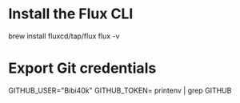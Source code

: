 <!-- https://fluxcd.io/docs/get-started/#install-the-flux-cli -->

# Install the Flux CLI
brew install fluxcd/tap/flux
flux -v

# Export Git credentials
GITHUB_USER="Bibi40k"
GITHUB_TOKEN=<your-token>
printenv | grep GITHUB